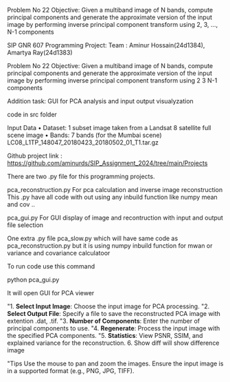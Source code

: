 Problem No 22
Objective:
Given a multiband image of N bands, compute principal components and generate the approximate version of the input image by performing inverse principal component transform using 2, 3, ..., N-1 components



SIP GNR 607
Programming Project:
Team : Aminur Hossain(24d1384), Amartya Ray(24d1383)


Problem No 22
Objective:
Given a multiband image of N bands, compute principal components and generate the approximate
version of the input image by performing inverse principal component transform using 2 3 N-1 components 

Addition task: GUI for PCA analysis and input output visualyzation

code in src folder

Input Data
•
Dataset: 1 subset image taken from a Landsat 8 satellite full scene image
•
Bands: 7 bands (for the Mumbai scene)
LC08_L1TP_148047_20180423_20180502_01_T1.tar.gz



Github project link : 
https://github.com/aminurds/SIP_Assignment_2024/tree/main/Projects


There are two .py file for this programming projects.

pca_reconstruction.py 
For pca calculation and inverse image reconstruction
This .py have all code with out using any inbuild function like numpy mean and cov ..

pca_gui.py
For GUI display of image and recontruction with input and output file selection 

One extra .py file
pca_slow.py
which will have same code as pca_reconstruction.py but it is using numpy inbuild function for mwan or variance and covariance calculatoor

To run code use this command

python pca_gui.py

It will open GUI for PCA viewer 

"1. **Select Input Image**: Choose the input image for PCA processing.
"2. **Select Output File**: Specify a file to save the reconstructed PCA image with extention .dat, .tif.
"3. **Number of Components**: Enter the number of principal components to use.
"4. **Regenerate**: Process the input image with the specified PCA components.
"5. **Statistics**: View PSNR, SSIM, and explained variance for the reconstruction.
6. Show diff will show difference image

"Tips
Use the mouse to pan and zoom the images.
Ensure the input image is in a supported format (e.g., PNG, JPG, TIFF).
